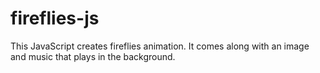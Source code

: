 # fireflies-js

This JavaScript creates fireflies animation. It comes along with an image and music that plays in the background.
